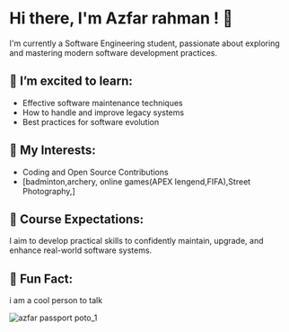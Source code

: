 # Hi there, I'm Azfar rahman ! 👋

I'm currently a Software Engineering student, passionate about exploring and mastering modern software development practices.

## 🌱 I’m excited to learn:
- Effective software maintenance techniques
- How to handle and improve legacy systems
- Best practices for software evolution

## 🚀 My Interests:
- Coding and Open Source Contributions
- [badminton,archery, online games(APEX lengend,FIFA),Street Photography,]

## 🎯 Course Expectations:
I aim to develop practical skills to confidently maintain, upgrade, and enhance real-world software systems.

## 🧩 Fun Fact:
i am a cool person to talk 

![azfar passport poto_1](https://github.com/user-attachments/assets/c889aea0-12ab-4212-a83b-00c7c6311294)
<!-- Later, replace 'your-image.jpg' with your actual image URL/path -->
